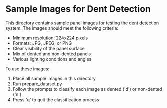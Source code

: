 # Sample Images for Dent Detection

This directory contains sample panel images for testing the dent detection system. The images should meet the following criteria:

- Minimum resolution: 224x224 pixels
- Formats: JPG, JPEG, or PNG
- Clear visibility of the panel surface
- Mix of dented and non-dented panels
- Various lighting conditions and angles

To use these images:
1. Place all sample images in this directory
2. Run prepare_dataset.py
3. Follow the prompts to classify each image as dented ('d') or non-dented ('n')
4. Press 'q' to quit the classification process